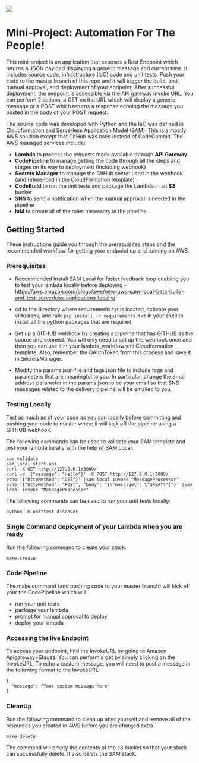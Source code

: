 
[<img src="https://files.realpython.com/media/aws-lambda-api-gateway-python-logos.a12cf4dc33bf.png">](https://files.realpython.com)
# Mini-Project: Automation For The People!

This mini-project is an application that exposes a Rest Endpoint which returns a JSON payload displaying a generic message and current time. It includes source code, infrastructure (IaC) code and unit tests.  Push your code to the master branch of this repo and it will trigger the build, test, manual approval, and deployment of your endpoint.  After successful deployment, the endpoint is accessible via the API gateway Invoke URL.  You can perform 2 actions, a GET on the URL which will display a generic message or a POST which returns a response echoing the message you posted in the body of your POST request.  

The source code was developed with Python and the IaC was defined in Cloudformation and Serverless Application Model (SAM).  This is a mostly AWS solution except that GitHub was used instead of CodeCommit.  The AWS managed services include:
* **Lambda** to process the requests made available through **API Gateway**
* **CodePipeline** to manage getting the code through all the steps and stages on its way to deployment (including webhook)
* **Secrets Manager** to manage the GitHub secret used in the webhook (and referenced in the CloudFormation template)
* **CodeBuild** to run the unit tests and package the Lambda in an **S3** bucket
* **SNS** to send a notification when the manual approval is needed in the pipeline
* **IaM** to create all of the roles necessary in the pipeline.  

## Getting Started

These instructions guide you through the prerequisites steps and the recommended workflow for getting your endpoint up and running on AWS.

### Prerequisites

* Recommended Install SAM Local for faster feedback loop enabling you to test your lambda locally before deploying - https://aws.amazon.com/blogs/aws/new-aws-sam-local-beta-build-and-test-serverless-applications-locally/

* cd to the directory where requirements.txt is located, activate your virtualenv, and run:
```pip install -r requirements.txt```
in your shell to install all the python packages that are required.

* Set up a GITHUB webhook by creating a pipeline that has GITHUB as the source and connect.  You will only need to set up the webhook once and then you can use it in your lambda_workflow.yml Cloudformation template.  Also, remember the OAuthToken from this process and save it in SecretsManager.

* Modify the params.json file and tags.json file to include tags and parameters that are meaningful to you.  In particular, change the email address parameter in the params.json to be your email so that SNS messages related to the delivery pipeline will be emailed to you.

### Testing Locally

Test as much as of your code as you can locally before committing and pushing your code to master where it will kick off the pipeline using a GITHUB webhook.

The following commands can be used to validate your SAM template and test your lambda locally with the help of SAM Local:
```
sam validate
sam local start-api
curl -X GET http://127.0.0.1:3000/
curl -d '{"message": "Hello"}' -X POST http://127.0.0.1:3000/
echo '{"httpMethod": "GET"}' |sam local invoke "MessageProcessor"
echo '{"httpMethod": "POST", "body": "{\"message\": \"GREAT\"}"}' |sam local invoke "MessageProcessor"
```
The following commands can be used to run your unit tests locally:
```
python -m unittest discover
```

### Single Command deployment of your Lambda when you are ready

Run the following command to create your stack:
```
make create
```

### Code Pipeline
The make command (and pushing code to your master branch) will kick off your the CodePipeline which will:
* run your unit tests
* package your lambda
* prompt for manual approval to deploy
* deploy your lambda

### Accessing the live Endpoint
To access your endpoint, find the InvokeURL by going to Amazon Apigateway>Stages.  You can perform a get by simply clicking on the InvokeURL.  To echo a custom message, you will need to post a message in the following format to the InvokeURL:
```
{
  "message": "Your custom message here"
}
```

### CleanUp

Run the following command to clean up after yourself and remove all of the resources you created in AWS before you are charged extra.
```
make delete
```
The command will empty the contents of the s3 bucket so that your stack can successfully delete.  It also delets the SAM stack.
